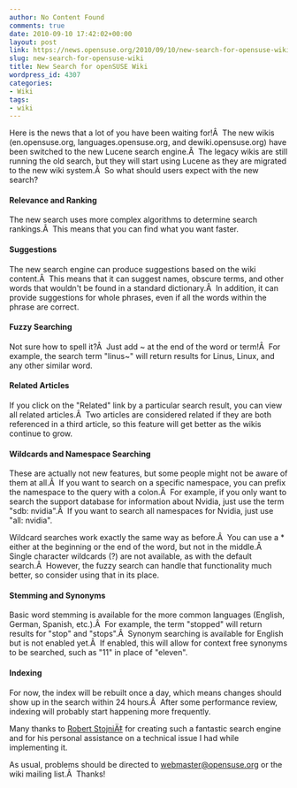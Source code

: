 ```yaml
---
author: No Content Found
comments: true
date: 2010-09-10 17:42:02+00:00
layout: post
link: https://news.opensuse.org/2010/09/10/new-search-for-opensuse-wiki/
slug: new-search-for-opensuse-wiki
title: New Search for openSUSE Wiki
wordpress_id: 4307
categories:
- Wiki
tags:
- wiki
---
```


Here is the news that a lot of you have been waiting for!Â  The new wikis (en.opensuse.org, languages.opensuse.org, and dewiki.opensuse.org) have been switched to the new Lucene search engine.Â  The legacy wikis are still running the old search, but they will start using Lucene as they are migrated to the new wiki system.Â  So what should users expect with the new search?


#### **Relevance and Ranking**


The new search uses more complex algorithms to determine search rankings.Â  This means that you can find what you want faster.


#### Suggestions


The new search engine can produce suggestions based on the wiki content.Â  This means that it can suggest names, obscure terms, and other words that wouldn't be found in a standard dictionary.Â  In addition, it can provide suggestions for whole phrases, even if all the words within the phrase are correct.


#### **Fuzzy Searching**


Not sure how to spell it?Â  Just add ~ at the end of the word or term!Â  For example, the search term "linus~" will return results for Linus, Linux, and any other similar word.


#### Related Articles


If you click on the "Related" link by a particular search result, you can view all related articles.Â  Two articles are considered related if they are both referenced in a third article, so this feature will get better as the wikis continue to grow.


#### Wildcards and Namespace Searching


These are actually not new features, but some people might not be aware of them at all.Â  If you want to search on a specific namespace, you can prefix the namespace to the query with a colon.Â  For example, if you only want to search the support database for information about Nvidia, just use the term "sdb: nvidia".Â  If you want to search all namespaces for Nvidia, just use "all: nvidia".

Wildcard searches work exactly the same way as before.Â  You can use a * either at the beginning or the end of the word, but not in the middle.Â  Single character wildcards (?) are not available, as with the default search.Â  However, the fuzzy search can handle that functionality much better, so consider using that in its place.


#### Stemming and Synonyms


Basic word stemming is available for the more common languages (English, German, Spanish, etc.).Â  For example, the term "stopped" will return results for "stop" and "stops".Â  Synonym searching is available for English but is not enabled yet.Â  If enabled, this will allow for context free synonyms to be searched, such as "11" in place of "eleven".


#### Indexing


For now, the index will be rebuilt once a day, which means changes should show up in the search within 24 hours.Â  After some performance review, indexing will probably start happening more frequently.

Many thanks to [Robert StojniÄ‡](http://www.mediawiki.org/wiki/User:Rainman) for creating such a fantastic search engine and for his personal assistance on a technical issue I had while implementing it.

As usual, problems should be directed to webmaster@opensuse.org or the wiki mailing list.Â  Thanks!
